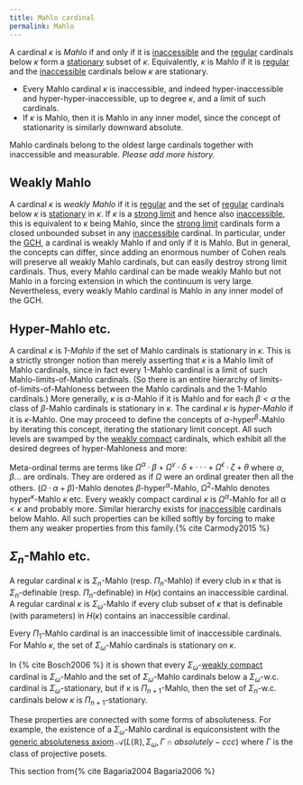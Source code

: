 ```yaml
---
title: Mahlo cardinal
permalink: Mahlo
---
```


A cardinal $\kappa$ is *Mahlo* if and only if it is
[inaccessible](Inaccessible "Inaccessible")
and the
<a href="Regular" class="mw-redirect" title="Regular">regular</a>
cardinals below $\kappa$ form a
<a href="Stationary" class="mw-redirect" title="Stationary">stationary</a>
subset of $\kappa$. Equivalently, $\kappa$ is Mahlo if it is
<a href="Regular" class="mw-redirect" title="Regular">regular</a>
and the
[inaccessible](Inaccessible "Inaccessible")
cardinals below $\kappa$ are stationary.

-   Every Mahlo cardinal $\kappa$ is inaccessible, and indeed
    hyper-inaccessible and hyper-hyper-inaccessible, up to degree
    $\kappa$, and a limit of such cardinals.
-   If $\kappa$ is Mahlo, then it is Mahlo in any inner model, since
    the concept of stationarity is similarly downward absolute.

Mahlo cardinals belong to the oldest large cardinals together with
inaccessible and measurable. *Please add more history.*

## Weakly Mahlo

A cardinal $\kappa$ is *weakly Mahlo* if it is
<a href="Regular" class="mw-redirect" title="Regular">regular</a>
and the set of
<a href="Regular" class="mw-redirect" title="Regular">regular</a>
cardinals below $\kappa$ is
<a href="Stationary" class="mw-redirect" title="Stationary">stationary</a>
in $\kappa$. If $\kappa$ is a
<a href="Strong_limit" class="mw-redirect" title="Strong limit">strong limit</a>
and hence also
[inaccessible](Inaccessible "Inaccessible"),
this is equivalent to $\kappa$ being Mahlo, since the
<a href="Strong_limit" class="mw-redirect" title="Strong limit">strong limit</a>
cardinals form a closed unbounded subset in any
[inaccessible](Inaccessible "Inaccessible")
cardinal. In particular, under the
<a href="Generalized_continuum_hypothesis" class="mw-redirect" title="Generalized continuum hypothesis">GCH</a>,
a cardinal is weakly Mahlo if and only if it is Mahlo. But in general,
the concepts can differ, since adding an enormous number of Cohen reals
will preserve all weakly Mahlo cardinals, but can easily destroy strong
limit cardinals. Thus, every Mahlo cardinal can be made weakly Mahlo but
not Mahlo in a forcing extension in which the continuum is very large.
Nevertheless, every weakly Mahlo cardinal is Mahlo in any inner model of
the GCH.

## Hyper-Mahlo etc.

A cardinal $\kappa$ is *$1$-Mahlo* if the set of Mahlo cardinals is
stationary in $\kappa$. This is a strictly stronger notion than merely
asserting that $\kappa$ is a Mahlo limit of Mahlo cardinals, since in
fact every $1$-Mahlo cardinal is a limit of such Mahlo-limits-of-Mahlo
cardinals. (So there is an entire hierarchy of
limits-of-limits-of-Mahloness between the Mahlo cardinals and the
$1$-Mahlo cardinals.) More generally, $\kappa$ is $\alpha$-Mahlo if it
is Mahlo and for each $\beta\lt\alpha$ the class of $\beta$-Mahlo
cardinals is stationary in $\kappa$. The cardinal $\kappa$ is
*hyper-Mahlo* if it is $\kappa$-Mahlo. One may proceed to define the
concepts of $\alpha$-hyper${}^\beta$-Mahlo by iterating this concept,
iterating the stationary limit concept. All such levels are swamped by
the [weakly
compact](Weakly_compact "Weakly compact")
cardinals, which exhibit all the desired degrees of hyper-Mahloness and
more:

Meta-ordinal terms are terms like $Ω^α · β + Ω^γ · δ +· · ·+Ω^\epsilon
· \zeta + \theta$ where $α, β...$ are ordinals. They are ordered as if
$Ω$ were an ordinal greater then all the others. $(Ω · α + β)$-Mahlo
denotes $β$-hyper${}^α$-Mahlo, $Ω^2$-Mahlo denotes
hyper${}^\kappa$-Mahlo $\kappa$ etc. Every weakly compact cardinal
$\kappa$ is $\Omega^α$-Mahlo for all $α<\kappa$ and probably more.
Similar hierarchy exists for
[inaccessible](Inaccessible "Inaccessible")
cardinals below Mahlo. All such properties can be killed softly by
forcing to make them any weaker properties from this
family.{% cite Carmody2015 %}

## $\Sigma_n$-Mahlo etc.

A regular cardinal $κ$ is $Σ_n$-Mahlo (resp. $Π_n$-Mahlo) if every
club in $κ$ that is $Σ_n$-definable (resp. $Π_n$-definable) in $H(κ)$
contains an inaccessible cardinal. A regular cardinal $κ$ is
$Σ_ω$-Mahlo if every club subset of $κ$ that is definable (with
parameters) in $H(κ)$ contains an inaccessible cardinal.

Every $Π_1$-Mahlo cardinal is an inaccessible limit of inaccessible
cardinals. For Mahlo $κ$, the set of $Σ_ω$-Mahlo cardinals is
stationary on $κ$.

In {% cite Bosch2006 %} it is shown
that every $Σ_ω$-[weakly
compact](Weakly_compact "Weakly compact")
cardinal is $Σ_ω$-Mahlo and the set of $Σ_ω$-Mahlo cardinals below a
$Σ_ω$-w.c. cardinal is $Σ_ω$-stationary, but if κ is $Π_{n+1}$-Mahlo,
then the set of $Σ_n$-w.c. cardinals below $κ$ is
$Π_{n+1}$-stationary.

These properties are connected with some forms of absoluteness. For
example, the existence of a $Σ_ω$-Mahlo cardinal is equiconsistent with
the
<a href="index.php?title=Generic_absoluteness_axiom&amp;action=edit&amp;redlink=1" class="new" title="Generic absoluteness axiom (page does not exist)">generic absoluteness axiom</a>
$\mathcal{A}(L(\mathbb{R}), Σ_ω , Γ ∩ absolutely−ccc)$ where $Γ$ is
the class of projective posets.

This section
from{% cite Bagaria2004 Bagaria2006 %}
